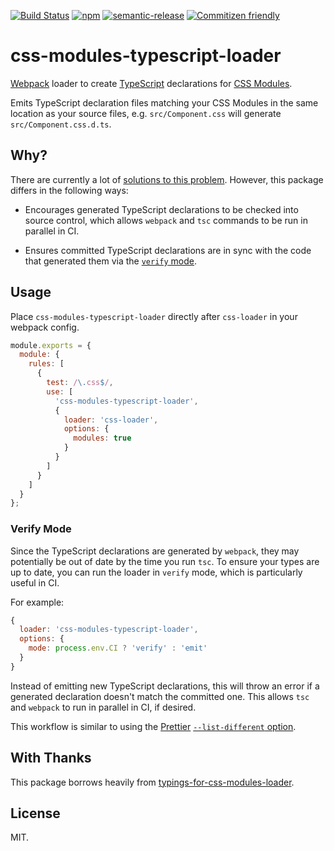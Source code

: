 [![Build Status](https://img.shields.io/travis/seek-oss/css-modules-typescript-loader/master.svg?style=flat-square)](http://travis-ci.org/seek-oss/css-modules-typescript-loader) [![npm](https://img.shields.io/npm/v/css-modules-typescript-loader.svg?style=flat-square)](https://www.npmjs.com/package/css-modules-typescript-loader) [![semantic-release](https://img.shields.io/badge/%20%20%F0%9F%93%A6%F0%9F%9A%80-semantic--release-e10079.svg?style=flat-square)](https://github.com/semantic-release/semantic-release) [![Commitizen friendly](https://img.shields.io/badge/commitizen-friendly-brightgreen.svg?style=flat-square)](http://commitizen.github.io/cz-cli/)

# css-modules-typescript-loader

[Webpack](https://webpack.js.org/) loader to create [TypeScript](https://www.typescriptlang.org/) declarations for [CSS Modules](https://github.com/css-modules/css-modules).

Emits TypeScript declaration files matching your CSS Modules in the same location as your source files, e.g. `src/Component.css` will generate `src/Component.css.d.ts`.

## Why?

There are currently a lot of [solutions to this problem](https://www.npmjs.com/search?q=css%20modules%20typescript%20loader). However, this package differs in the following ways:

- Encourages generated TypeScript declarations to be checked into source control, which allows `webpack` and `tsc` commands to be run in parallel in CI.

- Ensures committed TypeScript declarations are in sync with the code that generated them via the [`verify` mode](#verify-mode).

## Usage

Place `css-modules-typescript-loader` directly after `css-loader` in your webpack config.

```js
module.exports = {
  module: {
    rules: [
      {
        test: /\.css$/,
        use: [
          'css-modules-typescript-loader',
          {
            loader: 'css-loader',
            options: {
              modules: true
            }
          }
        ]
      }
    ]
  }
};
```

### Verify Mode

Since the TypeScript declarations are generated by `webpack`, they may potentially be out of date by the time you run `tsc`. To ensure your types are up to date, you can run the loader in `verify` mode, which is particularly useful in CI.

For example:

```js
{
  loader: 'css-modules-typescript-loader',
  options: {
    mode: process.env.CI ? 'verify' : 'emit'
  }
}
```

Instead of emitting new TypeScript declarations, this will throw an error if a generated declaration doesn't match the committed one. This allows `tsc` and `webpack` to run in parallel in CI, if desired.

This workflow is similar to using the [Prettier](https://github.com/prettier/prettier) [`--list-different` option](https://prettier.io/docs/en/cli.html#list-different).

## With Thanks

This package borrows heavily from [typings-for-css-modules-loader](https://github.com/Jimdo/typings-for-css-modules-loader).

## License

MIT.
